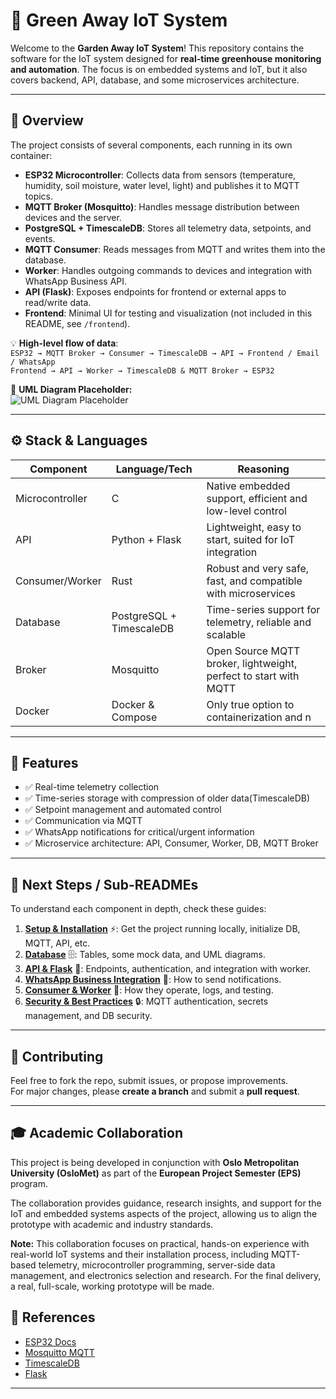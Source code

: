 # 🌱 Green Away IoT System

Welcome to the **Garden Away IoT System**! This repository contains the software for the IoT system designed for **real-time greenhouse monitoring and automation**. The focus is on embedded systems and IoT, but it also covers backend, API, database, and some microservices architecture.

---

## 📌 Overview

The project consists of several components, each running in its own container:

- **ESP32 Microcontroller**: Collects data from sensors (temperature, humidity, soil moisture, water level, light) and publishes it to MQTT topics.  
- **MQTT Broker (Mosquitto)**: Handles message distribution between devices and the server.  
- **PostgreSQL + TimescaleDB**: Stores all telemetry data, setpoints, and events.  
- **MQTT Consumer**: Reads messages from MQTT and writes them into the database.  
- **Worker**: Handles outgoing commands to devices and integration with WhatsApp Business API.  
- **API (Flask)**: Exposes endpoints for frontend or external apps to read/write data.  
- **Frontend**: Minimal UI for testing and visualization (not included in this README, see `/frontend`).  

💡 **High-level flow of data**:  
`ESP32 → MQTT Broker → Consumer → TimescaleDB → API → Frontend / Email / WhatsApp`  
`Frontend → API → Worker → TimescaleDB & MQTT Broker → ESP32` 

📌 **UML Diagram Placeholder:**  
![UML Diagram Placeholder](./docs/uml_placeholder.svg)

---

## ⚙️ Stack & Languages

| Component       | Language/Tech             | Reasoning                                                       |
|-----------------|---------------------------|-----------------------------------------------------------------|
| Microcontroller | C                         | Native embedded support, efficient and low-level control        |
| API             | Python + Flask            | Lightweight, easy to start, suited for IoT integration          |
| Consumer/Worker | Rust                      | Robust and very safe, fast, and compatible with microservices   |
| Database        | PostgreSQL + TimescaleDB  | Time-series support for telemetry, reliable and scalable        |
| Broker          | Mosquitto                 | Open Source MQTT broker, lightweight, perfect to start with MQTT|
| Docker          | Docker & Compose          | Only true option to containerization and n                      |

---

## 📝 Features

- ✅ Real-time telemetry collection  
- ✅ Time-series storage with compression of older data(TimescaleDB)  
- ✅ Setpoint management and automated control  
- ✅ Communication via MQTT  
- ✅ WhatsApp notifications for critical/urgent information  
- ✅ Microservice architecture: API, Consumer, Worker, DB, MQTT Broker  

---

## 📌 Next Steps / Sub-READMEs

To understand each component in depth, check these guides:

1. **[Setup & Installation](./docs/setup.md)** ⚡: Get the project running locally, initialize DB, MQTT, API, etc.  
2. **[Database](./docs/database.md)** 🗄️: Tables, some mock data, and UML diagrams.  
3. **[API & Flask](./docs/api.md)** 🔌: Endpoints, authentication, and integration with worker.  
4. **[WhatsApp Business Integration](./docs/whatsapp.md)** 💬: How to send notifications.  
5. **[Consumer & Worker](./docs/consumer_worker.md)** 🤖: How they operate, logs, and testing.  
6. **[Security & Best Practices](./docs/security.md)** 🔒: MQTT authentication, secrets management, and DB security.  


---

## 🙏 Contributing

Feel free to fork the repo, submit issues, or propose improvements.  
For major changes, please **create a branch** and submit a **pull request**.

---

## 🎓 Academic Collaboration

This project is being developed in conjunction with **Oslo Metropolitan University (OsloMet)** as part of the **European Project Semester (EPS)** program.  

The collaboration provides guidance, research insights, and support for the IoT and embedded systems aspects of the project, allowing us to align the prototype with academic and industry standards.  

**Note:** This collaboration focuses on practical, hands-on experience with real-world IoT systems and their installation process, including MQTT-based telemetry, microcontroller programming, server-side data management, and electronics selection and research. For the final delivery, a real, full-scale, working prototype will be made.


## 📖 References

- [ESP32 Docs](https://docs.espressif.com/projects/esp-idf/en/latest/esp32/)  
- [Mosquitto MQTT](https://mosquitto.org/documentation/)  
- [TimescaleDB](https://docs.timescale.com/)  
- [Flask](https://flask.palletsprojects.com/)  

---


